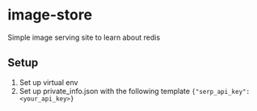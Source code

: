 # image-store

Simple image serving site to learn about redis

## Setup

1. Set up virtual env
2. Set up private_info.json with the following template `{"serp_api_key": <your_api_key>}`
